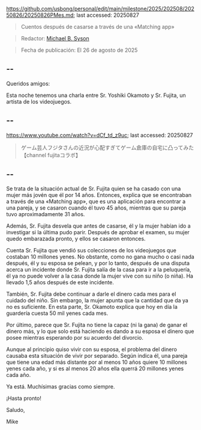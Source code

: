 https://github.com/usbong/personal/edit/main/milestone/2025/202508/20250826/20250826PMes.md; last accessed: 20250827

> Cuentos después de casarse a través de una «Matching app» 

> Redactor: [Michael B. Syson](https://www.linkedin.com/in/michaelsyson/)

> Fecha de publicación: El 26 de agosto de 2025

## --

Queridos amigos:

Esta noche tenemos una charla entre Sr. Yoshiki Okamoto y Sr. Fujita, un artista de los videojuegos.

## --

https://www.youtube.com/watch?v=dCf_td_z9uc; last accessed: 20250827

> ゲーム芸人フジタさんの近況が心配すぎてゲーム倉庫の自宅に凸ってみた【channel fujitaコラボ】 

## --

Se trata de la situación actual de Sr. Fujita quien se ha casado con una mujer más jovén que él por 14 años. Entonces, explica que se encontraban a través de una «Matching app», que es una aplicación para encontrar a una pareja, y se casaron cuando él tuvo 45 años, mientras que su pareja tuvo aproximadamente 31 años.

Además, Sr. Fujita desvela que antes de casarse, él y la mujer habían ido a investigar si la última pudo parir. Después de aprobar el examen, su mujer quedo embarazada pronto, y ellos se casaron entonces.

Cuenta Sr. Fujita que vendió sus colecciones de los videojuegos que costaban 10 millones yenes. No obstante, como no gana mucho o casi nada después, él y su esposa se pelean, y por lo tanto, después de una disputa acerca un incidente donde Sr. Fujita salía de la casa para ir a la peluquería, él ya no puede volver a la casa donde la mujer vive con su niño (o niña). Ha llevado 1,5 años después de este incidente.

También, Sr. Fujita debe continuar a darle el dinero cada mes para el cuidado del niño. Sin embargo, la mujer apunta que la cantidad que da ya no es suficiente. En esta parte, Sr. Okamoto explica que hoy en día la guardería cuesta 50 mil yenes cada mes. 

Por último, parece que Sr. Fujita no tiene la capaz (ni la gana) de ganar el dinero más, y lo que solo está haciendo es dando a su esposa el dinero que posee mientras esperando por su acuerdo del divorcio. 

Aunque al principio quiso vivir con su esposa, el problema del dinero causaba esta situación de vivir por separado. Según indica él, una pareja que tiene una edad más distante por al menos 10 años quiere 10 millones yenes cada año, y si es al menos 20 años ella querrá 20 millones yenes cada año.

Ya está. Muchísimas gracias como siempre.

¡Hasta pronto!

Saludo,

Mike